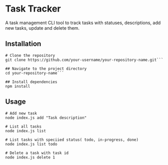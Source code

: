 # Task Tracker
A task management CLI tool to track tasks with statuses, descriptions, add new tasks, update and delete them.

## Installation
```
# Clone the repository
git clone https://github.com/your-username/your-repository-name.git```

## Navigate to the project directory
cd your-repository-name```

## Install dependencies
npm install
```

## Usage
```
# Add new task
node index.js add "Task description"

# List all tasks
node index.js list

# List tasks with speciied status( todo, in-progress, done)
node index.js list todo

# Delete a task with task id 
node index.js delete 1
```




